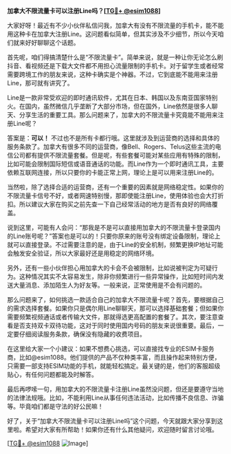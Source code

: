 **加拿大不限流量卡可以注册Line吗？[[TG💪+ @esim1088](https://t.me/s/esim1088)]**

大家好呀！最近有不少小伙伴私信问我，加拿大有没有不限流量的手机卡，能不能用这种卡在加拿大注册Line。这问题看似简单，但其实涉及不少细节，所以今天咱们就来好好聊聊这个话题。

首先呢，咱们得搞清楚什么是“不限流量卡”。简单来说，就是一种让你无论怎么刷抖音、看视频还是下载大文件都不用担心流量限制的手机卡。对于留学生或者经常需要跨境工作的朋友来说，这种卡确实是个神器。不过，它到底能不能用来注册Line，那可就有讲究了。

Line是一款非常受欢迎的即时通讯软件，尤其在日本、韩国以及东南亚国家特别火。在国内，虽然微信几乎垄断了大部分市场，但在国外，Line依然是很多人聊天、分享生活的重要工具。那么问题来了，加拿大的不限流量卡究竟能不能用来注册Line呢？

答案是：**可以！** 不过也不是所有卡都行哦。这里就涉及到运营商的选择和具体的服务条款了。加拿大有很多不同的运营商，像Bell、Rogers、Telus这些主流的电信公司都有提供不限流量套餐。但是呢，有些套餐可能对某些应用有特殊的限制，比如可能会限制国际短信或语音通话的功能。而Line作为一个即时通讯工具，主要依赖互联网连接，所以只要你的卡能正常上网，理论上是可以用来注册Line的。

当然啦，除了选择合适的运营商，还有一个重要的因素就是网络稳定性。如果你的不限流量卡信号不好，或者网速特别慢，那即使能注册Line，使用体验也会大打折扣。所以建议大家在购买之前先查一下自己经常活动的地方是否有良好的网络覆盖。

说到这里，可能有人会问：“那我是不是可以直接用加拿大的不限流量卡登录国内的Line账号呢？”答案也是可以的！只要你原来的账号没有绑定设备限制，理论上就可以直接登录。不过需要注意的是，由于Line的安全机制，频繁更换IP地址可能会触发安全验证，所以大家最好还是用稳定的网络环境。

另外，还有一些小伙伴担心用加拿大的卡会不会被限制，比如说被判定为可疑行为。这种情况其实不太容易发生，除非你频繁进行一些异常操作，比如短时间内发送大量消息、添加陌生人为好友等。一般来说，正常使用是不会有问题的。

那么问题来了，如何挑选一款适合自己的加拿大不限流量卡呢？首先，要根据自己的需求选择套餐。如果你只是偶尔用Line聊聊天，那可以选择基础套餐；但如果你需要频繁视频通话或者传输大文件，那就得选更高配置的套餐了。其次，要注意查看是否支持双卡双待功能，这对于同时使用国内号码的朋友来说很重要。最后，一定要仔细阅读服务条款，确保没有隐藏的收费项目。

在这里给大家一个小建议：如果不想费心挑选，可以直接找专业的ESIM卡服务商，比如@esim1088。他们提供的产品不仅种类丰富，而且操作起来特别方便，只需要一部支持ESIM功能的手机，就能轻松搞定。最关键的是，他们的客服超级贴心，有任何问题都能及时解答。

最后再啰嗦一句，用加拿大的不限流量卡注册Line虽然没问题，但还是要遵守当地的法律法规哦。比如，不能利用Line从事任何违法活动，比如传播不良信息、诈骗等。毕竟咱们都是守法的好公民嘛！

好了，关于“加拿大不限流量卡可以注册Line吗”这个问题，今天就跟大家分享到这里啦。希望对大家有所帮助！如果你还有什么其他疑问，欢迎随时留言讨论哦。

[[TG💪+ @esim1088](https://t.me/s/esim1088) ![Image](https://i.postimg.cc/4NQfJmqS/Snipaste-2025-05-13-00-14-12.png)]